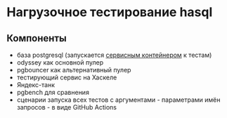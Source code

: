 # Нагрузочное тестирование hasql

## Компоненты
* база postgresql (запускается [сервисным контейнером](https://docs.github.com/en/actions/using-containerized-services/creating-postgresql-service-containers) к тестам)
* odyssey как основной пулер
* pgbouncer как альтернативный пулер
* тестирующий сервис на Хаскеле
* Яндекс-танк
* pgbench для сравнения
* сценарии запуска всех тестов с аргументами - параметрами имён запросов - в виде GitHub Actions
